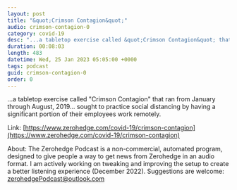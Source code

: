 ```yaml
---
layout: post
title: "&quot;Crimson Contagion&quot;"
audio: crimson-contagion-0
category: covid-19
desc: "...a tabletop exercise called &quot;Crimson Contagion&quot; that ran from January through August, 2019... sought to practice social distancing by having a significant portion of their employees work remotely. "
duration: 00:08:03
length: 483
datetime: Wed, 25 Jan 2023 05:05:00 +0000
tags: podcast
guid: crimson-contagion-0
order: 0
---
```

...a tabletop exercise called &quot;Crimson Contagion&quot; that ran from January through August, 2019... sought to practice social distancing by having a significant portion of their employees work remotely. 

Link: [https://www.zerohedge.com/covid-19/crimson-contagion](https://www.zerohedge.com/covid-19/crimson-contagion)

About: The Zerohedge Podcast is a non-commercial, automated program, designed to give people a way to get news from Zerohedge in an audio format.  I am actively working on tweaking and improving the setup to create a better listening experience (December 2022).  Suggestions are welcome: [zerohedgePodcast@outlook.com](mailto:zerohedgePodcast@outlook.com)